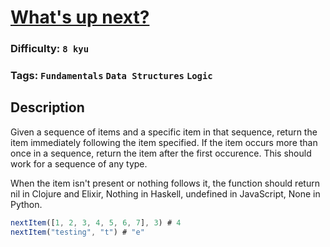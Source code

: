 # [What's up next?](https://www.codewars.com/kata/542ebbdb494db239f8000046)

### Difficulty: `8 kyu`

### Tags: `Fundamentals` `Data Structures` `Logic`

## Description

Given a sequence of items and a specific item in that sequence, return the item immediately following the item specified. If the item occurs more than once in a sequence, return the item after the first occurence. This should work for a sequence of any type.

When the item isn't present or nothing follows it, the function should return nil in Clojure and Elixir, Nothing in Haskell, undefined in JavaScript, None in Python.

```js
nextItem([1, 2, 3, 4, 5, 6, 7], 3) # 4
nextItem("testing", "t") # "e"
```